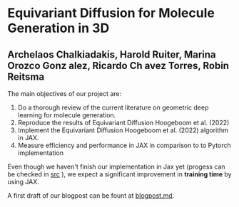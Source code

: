 # Equivariant Diffusion for Molecule Generation in 3D
## Archelaos Chalkiadakis, Harold Ruiter, Marina Orozco Gonz alez, Ricardo Ch avez Torres, Robin Reitsma

The main objectives of our project are:
1. Do a thorough review of the current literature on geometric deep learning
for molecule generation.
2. Reproduce the results of Equivariant Diffusion Hoogeboom et al. (2022)
3. Implement the Equivariant Diffusion Hoogeboom et al. (2022) algorithm
in JAX.
4. Measure efficiency and performance in JAX in comparison to to Pytorch
implementation

Even though we haven't finish our implementation in Jax yet (progess can be checked in [src](e3-molecule-diffusion\src) ), we expect a significant improvement in **training time** by using JAX.

A first draft of our blogpost can be fount at [blogpost.md](e3-molecule-diffusion\blogpost.md). 